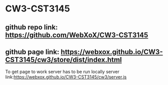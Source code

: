 # CW3-CST3145

## github repo link: https://github.com/WebXoX/CW3-CST3145
## github page link: https://webxox.github.io/CW3-CST3145/cw3/store/dist/index.html

To get page to work server has to be run locally
server link:https://webxox.github.io/CW3-CST3145/cw3/server.js
